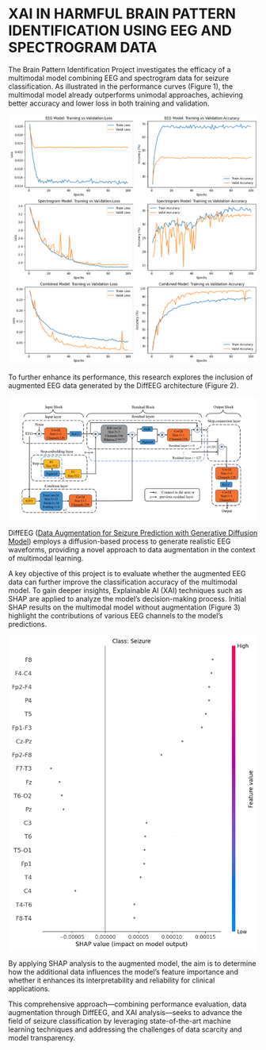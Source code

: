 # XAI IN HARMFUL BRAIN PATTERN IDENTIFICATION USING EEG AND SPECTROGRAM DATA

The Brain Pattern Identification Project investigates the efficacy of a multimodal model combining EEG and spectrogram data for seizure classification. As illustrated in the performance curves (Figure 1), the multimodal model already outperforms unimodal approaches, achieving better accuracy and lower loss in both training and validation.


![Multimodal Model Performance without augmented data](root/github_imgs/model_performance.png)

 To further enhance its performance, this research explores the inclusion of augmented EEG data generated by the DiffEEG architecture (Figure 2).
 
 ![DiffEEG Architecture](root/github_imgs/diffEEG.png)
 
 
DiffEEG  ([Data Augmentation for Seizure Prediction
with Generative Diffusion Model](https://arxiv.org/pdf/2306.08256)) employs a diffusion-based process to generate realistic EEG waveforms, providing a novel approach to data augmentation in the context of multimodal learning. 

A key objective of this project is to evaluate whether the augmented EEG data can further improve the classification accuracy of the multimodal model. To gain deeper insights, Explainable AI (XAI) techniques such as SHAP are applied to analyze the model’s decision-making process. Initial SHAP results on the multimodal model without augmentation (Figure 3) highlight the contributions of various EEG channels to the model’s predictions. 

 ![SHAP on Multimodal Data without Augmented EEG data](root/github_imgs/SHAP_MULTIMODAL_1.png)

By applying SHAP analysis to the augmented model, the aim is to determine how the additional data influences the model’s feature importance and whether it enhances its interpretability and reliability for clinical applications.

This comprehensive approach—combining performance evaluation, data augmentation through DiffEEG, and XAI analysis—seeks to advance the field of seizure classification by leveraging state-of-the-art machine learning techniques and addressing the challenges of data scarcity and model transparency.